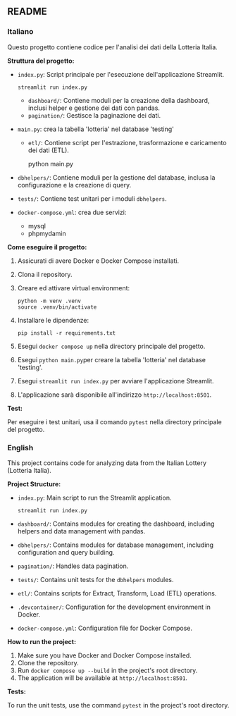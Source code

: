 ## README

### Italiano

Questo progetto contiene codice per l'analisi dei dati della Lotteria Italia.

**Struttura del progetto:**

*   `index.py`: Script principale per l'esecuzione dell'applicazione Streamlit.

        streamlit run index.py

    *   `dashboard/`: Contiene moduli per la creazione della dashboard, inclusi helper e gestione dei dati con pandas.
    *   `pagination/`: Gestisce la paginazione dei dati.

*   `main.py`: crea la tabella 'lotteria' nel database 'testing'
    *   `etl/`: Contiene script per l'estrazione, trasformazione e caricamento dei dati (ETL).

        python main.py


*   `dbhelpers/`: Contiene moduli per la gestione del database, inclusa la configurazione e la creazione di query.
*   `tests/`: Contiene test unitari per i moduli `dbhelpers`.
*   `docker-compose.yml`: crea due servizi:
    *   mysql
    *   phpmydamin

**Come eseguire il progetto:**

1.  Assicurati di avere Docker e Docker Compose installati.
2.  Clona il repository.

3.  Creare ed attivare virtual environment:

        python -m venv .venv
        source .venv/bin/activate


4.  Installare le dipendenze:

        pip install -r requirements.txt
5.  Esegui `docker compose up` nella directory principale del progetto.
6.  Esegui `python main.py`per creare la tabella 'lotteria' nel database 'testing'.
7.  Esegui `streamlit run index.py` per avviare l'applicazione Streamlit.
8.  L'applicazione sarà disponibile all'indirizzo `http://localhost:8501`.


**Test:**

Per eseguire i test unitari, usa il comando `pytest` nella directory principale del progetto.

### English

This project contains code for analyzing data from the Italian Lottery (Lotteria Italia).

**Project Structure:**

*   `index.py`: Main script to run the Streamlit application.

        streamlit run index.py

*   `dashboard/`: Contains modules for creating the dashboard, including helpers and data management with pandas.
*   `dbhelpers/`: Contains modules for database management, including configuration and query building.
*   `pagination/`: Handles data pagination.
*   `tests/`: Contains unit tests for the `dbhelpers` modules.
*   `etl/`: Contains scripts for Extract, Transform, Load (ETL) operations.
*   `.devcontainer/`: Configuration for the development environment in Docker.
*   `docker-compose.yml`: Configuration file for Docker Compose.

**How to run the project:**

1.  Make sure you have Docker and Docker Compose installed.
2.  Clone the repository.
3.  Run `docker compose up --build` in the project's root directory.
4.  The application will be available at `http://localhost:8501`.

**Tests:**

To run the unit tests, use the command `pytest` in the project's root directory.